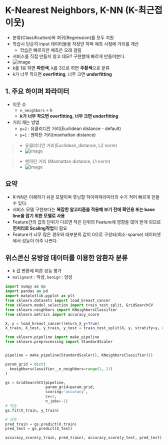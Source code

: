 # K-Nearest Neighbors,  K-NN (K-최근접 이웃)
- 분류(Classification)와 회귀(Regression)를 모두 지원
- 학습시 단순히 input 데이터들을 저장만 하며 예측 시점에 거리를 계산
  - 학습은 빠르지만 예측은 오래 걸림
- 서비스를 직접 만들지 않고 데모? 구현할때 빠르게 만들어본다.
- ![image](https://user-images.githubusercontent.com/77317312/112784337-5fae1f00-908c-11eb-91a1-f21a6b2f077e.png)
- k를 1로 하면 **파란색**, k를 3으로 하면 **주황색**으로 분류
- k가 너무 작으면 **overfitting**, 너무 크면 **underfitting**

## 1. 주요 하이퍼 파라미터
- 이웃 수
  - `n_neighbors` = k
  - **k가 너무 작으면 **overfitting**, 너무 크면 **underfitting****
- 거리 재는 방법
  - `p=2` : 유클리디안 거리(Euclidean distance - default)
  - `p=1` : 맨하탄 거리(manhattan distance)
> - 유클리디안 거리(Euclidean_distance, L2 norm)
> - ![image](https://user-images.githubusercontent.com/77317312/112809317-db23c680-90b4-11eb-8be4-17f6979c86b7.png)

> - 맨하탄 거리 (Manhattan distance, L1 norm)
> - ![image](https://user-images.githubusercontent.com/77317312/112809421-f55da480-90b4-11eb-8eae-5753515af5f5.png)

## 요약
- K-NN은 이해하기 쉬운 모델이며 튜닝할 하이퍼파라미터의 수가 적어 빠르게 만들 수 있다.
- 서비스 모델 구현보다는 **복잡한 알고리즘을 적용해 보기 전에 확인용 또는 base line을 잡기 위한 모델로 사용**
- Feature간의 값의 단위가 다르면 작은 단위의 Feature에 영향을 많이 받게 되므로 **전처리로 Scaling작업**이 필요
- Feature가 너무 많은 경우와 대부분의 값이 0으로 구성되(희소-sparse)  데이터셋에서 성능이 아주 나쁘다.

## 위스콘신 유방암 데이터를 이용한 암환자 분류
- k 값 변환에 따른 성능 평가
- `malignant` : 악성, `benign` : 양성
```python
import numpy as np
import pandas as pd
import matplotlib.pyplot as plt
from sklearn.datasets import load_breast_cancer
from sklearn.model_selection import train_test_split, GridSearchCV
from sklearn.neighbors import KNeighborsClassifier
from sklearn.metrics import accuracy_score

X, y = load_breast_cancer(return_X_y=True)
X_train, X_test, y_train, y_test = train_test_split(X, y, stratify=y, random_state=1)

from sklearn.pipeline import make_pipeline
from sklearn.preprocessing import StandardScaler


pipeline = make_pipeline(StandardScaler(), KNeighborsClassifier())

param_grid = dict(
  kneighborsclassifier__n_neighbors=range(1, 21)
)

gs = GridSearchCV(pipeline,
                  param_grid=param_grid,
                  scoring='accuracy',
                  cv=3,
                  n_jobs=-1)
# 학습
gs.fit(X_train, y_train)

# 검증
pred_train = gs.predict(X_train)
pred_test = gs.predict(X_test)

accuracy_score(y_train, pred_train), accuracy_score(y_test, pred_test)
```
















